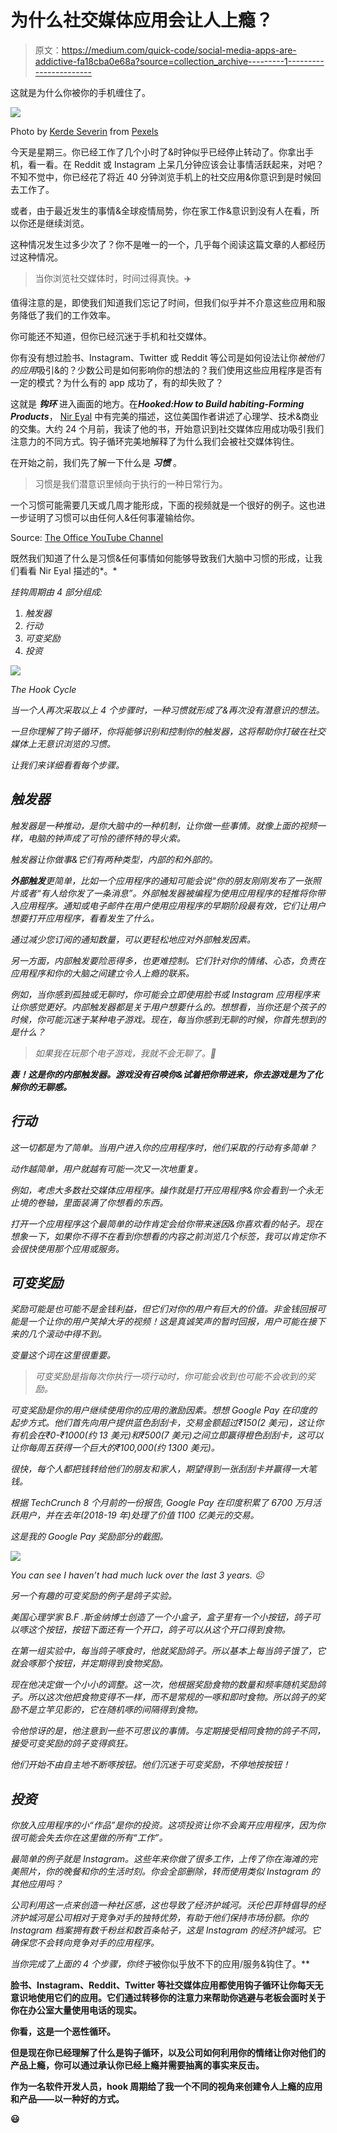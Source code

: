 # 为什么社交媒体应用会让人上瘾？

> 原文：<https://medium.com/quick-code/social-media-apps-are-addictive-fa18cba0e68a?source=collection_archive---------1----------------------->

这就是为什么你被你的手机缠住了。

![](img/cf0802f6504c76cea676786f5903f0c3.png)

Photo by [Kerde Severin](https://www.pexels.com/@kseverin?utm_content=attributionCopyText&utm_medium=referral&utm_source=pexels) from [Pexels](https://www.pexels.com/photo/selective-focus-photography-of-person-using-iphone-x-1542252/?utm_content=attributionCopyText&utm_medium=referral&utm_source=pexels)

今天是星期三。你已经工作了几个小时了&时钟似乎已经停止转动了。你拿出手机，看一看。在 Reddit 或 Instagram 上呆几分钟应该会让事情活跃起来，对吧？不知不觉中，你已经花了将近 40 分钟浏览手机上的社交应用&你意识到是时候回去工作了。

或者，由于最近发生的事情&全球疫情局势，你在家工作&意识到没有人在看，所以你还是继续浏览。

这种情况发生过多少次了？你不是唯一的一个，几乎每个阅读这篇文章的人都经历过这种情况。

> 当你浏览社交媒体时，时间过得真快。✈️

值得注意的是，即使我们知道我们忘记了时间，但我们似乎并不介意这些应用和服务降低了我们的工作效率。

你可能还不知道，但你已经沉迷于手机和社交媒体。

你有没有想过脸书、Instagram、Twitter 或 Reddit 等公司是如何设法让你*被他们的应用*吸引&的？少数公司是如何影响你的想法的？我们使用这些应用程序是否有一定的模式？为什么有的 app 成功了，有的却失败了？

这就是 ***钩环*** 进入画面的地方。在***Hooked:How to Build habiting-Forming Products***， [Nir Eyal](https://www.nirandfar.com/) 中有完美的描述，这位美国作者讲述了心理学、技术&商业的交集。大约 24 个月前，我读了他的书，开始意识到社交媒体应用成功吸引我们注意力的不同方式。钩子循环完美地解释了为什么我们会被社交媒体钩住。

在开始之前，我们先了解一下什么是 ***习惯*** 。

> 习惯是我们潜意识里倾向于执行的一种日常行为。

一个习惯可能需要几天或几周才能形成，下面的视频就是一个很好的例子。这也进一步证明了习惯可以由任何人&任何事灌输给你。

Source: [The Office YouTube Channel](https://www.youtube.com/channel/UCw6sbdbTWFDnjC-9Vi4g1eg)

既然我们知道了什么是习惯&任何事情如何能够导致我们大脑中习惯的形成，让我们看看 Nir Eyal 描述的*。*

*挂钩周期由 4 部分组成:*

1.  *触发器*
2.  *行动*
3.  *可变奖励*
4.  *投资*

*![](img/7fa7c729b06030eb19e5cdb22db080da.png)*

*The Hook Cycle*

*当一个人再次采取以上 4 个步骤时，一种习惯就形成了&再次没有潜意识的想法。*

*一旦你理解了钩子循环，你将能够识别和控制你的触发器，这将帮助你打破在社交媒体上无意识浏览的习惯。*

*让我们来详细看看每个步骤。*

## *触发器*

*触发器是一种推动，是你大脑中的一种机制，让你做一些事情。就像上面的视频一样，电脑的钟声成了可怜的德怀特的导火索。*

*触发器让你做事&它们有两种类型，内部的和外部的。*

***外部触发**更简单，比如一个应用程序的通知可能会说“*你的朋友刚刚发布了一张照片*或者“*有人给你发了一条消息*”。外部触发器被编程为使用应用程序的轻推将你带入应用程序。通知或电子邮件在用户使用应用程序的早期阶段最有效，它们让用户想要打开应用程序，看看发生了什么。*

*通过减少您订阅的通知数量，可以更轻松地应对外部触发因素。*

*另一方面，内部触发要险恶得多，也更难控制。它们针对你的情绪、心态，负责在应用程序和你的大脑之间建立令人上瘾的联系。*

*例如，当你感到孤独或无聊时，你可能会立即使用脸书或 Instagram 应用程序来让你感觉更好。内部触发器都是关于用户想要什么的。想想看，当你还是个孩子的时候，你可能沉迷于某种电子游戏。现在，每当你感到无聊的时候，你首先想到的是什么？*

> *如果我在玩那个电子游戏，我就不会无聊了。🤔*

***轰！这是你的内部触发器。游戏没有召唤你&试着把你带进来，你去游戏是为了化解你的无聊感。***

## *行动*

*这一切都是为了简单。当用户进入你的应用程序时，他们采取的行动有多简单？*

*动作越简单，用户就越有可能一次又一次地重复。*

*例如，考虑大多数社交媒体应用程序。操作就是打开应用程序&你会看到一个永无止境的卷轴，里面装满了你想看的东西。*

*打开一个应用程序这个最简单的动作肯定会给你带来迷因&你喜欢看的帖子。现在想象一下，如果你不得不在看到你想看的内容之前浏览几个标签，我可以肯定你不会很快使用那个应用或服务。*

## *可变奖励*

*奖励可能是也可能不是金钱利益，但它们对你的用户有巨大的价值。非金钱回报可能是一个让你的用户笑掉大牙的视频！这是真诚笑声的暂时回报，用户可能在接下来的几个滚动中得不到。*

*变量这个词在这里很重要。*

> *可变奖励是指每次你执行一项行动时，你可能会收到也可能不会收到的奖励。*

*可变奖励是你的用户继续使用你的应用的激励因素。想想 Google Pay 在印度的起步方式。他们首先向用户提供蓝色刮刮卡，交易金额超过₹150(2 美元)，这让你有机会在₹0-₹1000(约 13 美元)和₹500(7 美元)之间立即赢得橙色刮刮卡，这可以让你每周五获得一个巨大的₹100,000(约 1300 美元)。*

*很快，每个人都把钱转给他们的朋友和家人，期望得到一张刮刮卡并赢得一大笔钱。*

*根据 TechCrunch 8 个月前的一份报告, Google Pay 在印度积累了 6700 万月活跃用户，并在去年(2018-19 年)处理了价值 1100 亿美元的交易。*

*这是我的 Google Pay 奖励部分的截图。*

*![](img/24a2411b9e2b26f352b00c7db6ac039e.png)*

*You can see I haven’t had much luck over the last 3 years. ☹️*

*另一个有趣的可变奖励的例子是鸽子实验。*

*美国心理学家 B.F .斯金纳博士创造了一个小盒子，盒子里有一个小按钮，鸽子可以啄这个按钮，按钮下面还有一个开口，鸽子可以从这个开口得到食物。*

*在第一组实验中，每当鸽子啄食时，他就奖励鸽子。所以基本上每当鸽子饿了，它就会啄那个按钮，并定期得到食物奖励。*

*现在他决定做一个小小的调整。这一次，他根据奖励食物的数量和频率随机奖励鸽子。所以这次他把食物变得不一样，而不是常规的一啄和即时食物。所以鸽子的奖励不是立竿见影的，它在随机啄的间隔得到食物。*

*令他惊讶的是，他注意到一些不可思议的事情。与定期接受相同食物的鸽子不同，接受可变奖励的鸽子变得疯狂。*

*他们开始不由自主地不断啄按钮。他们沉迷于可变奖励，不停地按按钮！*

## *投资*

*你放入应用程序的小“作品”是你的投资。这项投资让你不会离开应用程序，因为你很可能会失去你在这里做的所有“工作”。*

*最简单的例子就是 Instagram。这些年来你做了很多工作，上传了你在海滩的完美照片，你的晚餐和你的生活时刻。你会全部删除，转而使用类似 Instagram 的其他应用吗？*

*公司利用这一点来创造一种社区感，这也导致了经济护城河。沃伦巴菲特倡导的经济护城河是公司相对于竞争对手的独特优势，有助于他们保持市场份额。你的 Instagram 档案拥有数千粉丝和数百条帖子，这是 Instagram 的经济护城河。它确保您不会转向竞争对手的应用程序。*

*当你完成了上面的 4 个步骤，你终于*被你似乎放不下的应用/服务&钩住了。**

**脸书、Instagram、Reddit、Twitter 等社交媒体应用都使用钩子循环让你每天无意识地使用它们的应用。它们通过转移你的注意力来帮助你逃避与老板会面时关于你在办公室大量使用电话的现实。**

**你看，这是一个恶性循环。**

**但是现在你已经理解了什么是钩子循环，以及公司如何利用你的情绪让你对他们的产品上瘾，你可以通过承认你已经上瘾并需要抽离的事实来反击。**

**作为一名软件开发人员，hook 周期给了我一个不同的视角来创建令人上瘾的应用和产品——以一种好的方式。**

**😃**